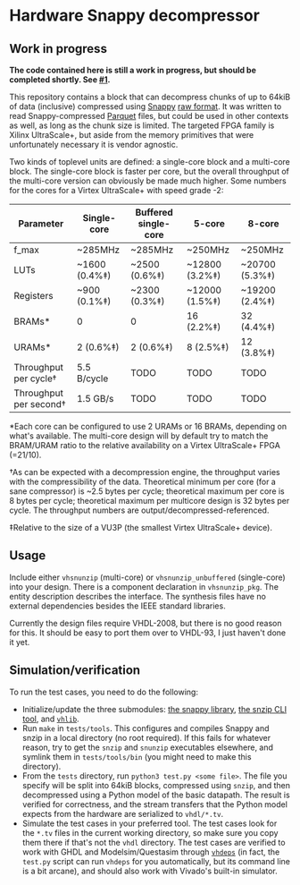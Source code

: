 Hardware Snappy decompressor
============================

Work in progress
----------------

**The code contained here is still a work in progress, but should be completed shortly. See [#1](https://github.com/jvanstraten/vhsnunzip/issues/1).**

This repository contains a block that can decompress chunks of up to 64kiB of
data (inclusive) compressed using [Snappy](https://github.com/google/snappy)
[raw format](https://github.com/google/snappy/blob/master/format_description.txt).
It was written to read Snappy-compressed [Parquet](https://parquet.apache.org/)
files, but could be used in other contexts as well, as long as the chunk size
is limited. The targeted FPGA family is Xilinx UltraScale+, but aside from the
memory primitives that were unfortunately necessary it is vendor agnostic.

Two kinds of toplevel units are defined: a single-core block and a multi-core
block. The single-core block is faster per core, but the overall throughput of
the multi-core version can obviously be made much higher. Some numbers for the
cores for a Virtex UltraScale+ with speed grade -2:

| Parameter              | Single-core   | Buffered single-core | 5-core         | 8-core         |
|------------------------|---------------|----------------------|----------------|----------------|
| f_max                  | ~285MHz       | ~285MHz              | ~250MHz        | ~250MHz        |
| LUTs                   | ~1600 (0.4%‡) | ~2500 (0.6%‡)        | ~12800 (3.2%‡) | ~20700 (5.3%‡) |
| Registers              | ~900  (0.1%‡) | ~2300 (0.3%‡)        | ~12000 (1.5%‡) | ~19200 (2.4%‡) |
| BRAMs*                 | 0             | 0                    | 16 (2.2%‡)     | 32 (4.4%‡)     |
| URAMs*                 | 2 (0.6%‡)     | 2 (0.6%‡)            | 8 (2.5%‡)      | 12 (3.8%‡)     |
| Throughput per cycle†  | 5.5 B/cycle   | TODO                 | TODO           | TODO           |
| Throughput per second† | 1.5 GB/s      | TODO                 | TODO           | TODO           |

*Each core can be configured to use 2 URAMs or 16 BRAMs, depending on what's
available. The multi-core design will by default try to match the BRAM/URAM
ratio to the relative availability on a Virtex UltraScale+ FPGA (=21/10).

†As can be expected with a decompression engine, the throughput varies with
the compressibility of the data. Theoretical minimum per core (for a sane
compressor) is ~2.5 bytes per cycle; theoretical maximum per core is 8 bytes
per cycle; theoretical maximum per multicore design is 32 bytes per cycle.
The throughput numbers are output/decompressed-referenced.

‡Relative to the size of a VU3P (the smallest Virtex UltraScale+ device).

Usage
-----

Include either `vhsnunzip` (multi-core) or `vhsnunzip_unbuffered` (single-core)
into your design. There is a component declaration in `vhsnunzip_pkg`. The
entity description describes the interface. The synthesis files have no
external dependencies besides the IEEE standard libraries.

Currently the design files require VHDL-2008, but there is no good reason for
this. It should be easy to port them over to VHDL-93, I just haven't done it
yet.


Simulation/verification
-----------------------

To run the test cases, you need to do the following:

 - Initialize/update the three submodules:
   [the snappy library](https://github.com/google/snappy),
   [the snzip CLI tool](https://github.com/kubo/snzip),
   and [`vhlib`](https://github.com/abs-tudelft/vhlib).
 - Run `make` in `tests/tools`. This configures and compiles Snappy and snzip
   in a local directory (no root required). If this fails for whatever reason,
   try to get the `snzip` and `snunzip` executables elsewhere, and symlink them
   in `tests/tools/bin` (you might need to make this directory).
 - From the `tests` directory, run `python3 test.py <some file>`. The file you
   specify will be split into 64kiB blocks, compressed using `snzip`, and then
   decompressed using a Python model of the basic datapath. The result is
   verified for correctness, and the stream transfers that the Python model
   expects from the hardware are serialized to `vhdl/*.tv`.
 - Simulate the test cases in your preferred tool. The test cases look for the
   `*.tv` files in the current working directory, so make sure you copy them
   there if that's not the `vhdl` directory. The test cases are verified
   to work with GHDL and Modelsim/Questasim through
   [`vhdeps`](https://github.com/abs-tudelft/vhdeps) (in fact, the `test.py`
   script can run `vhdeps` for you automatically, but its command line is a bit
   arcane), and should also work with Vivado's built-in simulator.
